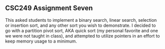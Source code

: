 ## CSC249 Assignment Seven
This asked students to implement a binary search, linear search, selection or insertion sort, and any other sort you wish to demonstrate. I decided to go with a partition pivot sort, AKA quick sort (my personal favorite and one we were not taught in class), and attempted to utilize pointers in an effort to keep memory usage to a minimum.
